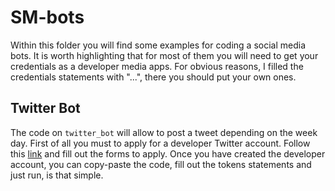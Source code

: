 # SM-bots

Within this folder you will find some examples for coding a social media bots.
It is worth highlighting that for most of them you will need to get your credentials as a developer media apps. For obvious reasons, I filled the credentials statements with "...", there you should put your own ones.

## Twitter Bot
The code on `twitter_bot` will allow to post a tweet depending on the week day.
First of all you must to apply for a developer Twitter account. Follow this [link](https://developer.twitter.com/) and fill out the forms to apply.
Once you have created the developer account, you can copy-paste the code, fill out the tokens statements and just run, is that simple.
